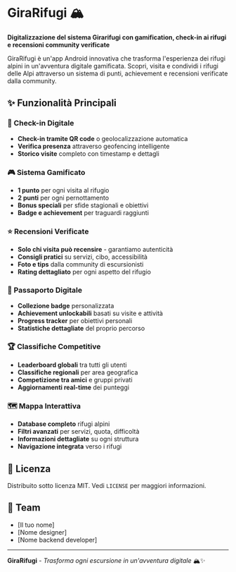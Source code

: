 # GiraRifugi 🏔️

**Digitalizzazione del sistema Girarifugi con gamification, check-in ai rifugi e recensioni community verificate**

GiraRifugi è un'app Android innovativa che trasforma l'esperienza dei rifugi alpini in un'avventura digitale gamificata. Scopri, visita e condividi i rifugi delle Alpi attraverso un sistema di punti, achievement e recensioni verificate dalla community.

## ✨ Funzionalità Principali

### 📍 Check-in Digitale
- **Check-in tramite QR code** o geolocalizzazione automatica
- **Verifica presenza** attraverso geofencing intelligente
- **Storico visite** completo con timestamp e dettagli

### 🎮 Sistema Gamificato
- **1 punto** per ogni visita al rifugio
- **2 punti** per ogni pernottamento
- **Bonus speciali** per sfide stagionali e obiettivi
- **Badge e achievement** per traguardi raggiunti

### ⭐ Recensioni Verificate
- **Solo chi visita può recensire** - garantiamo autenticità
- **Consigli pratici** su servizi, cibo, accessibilità
- **Foto e tips** dalla community di escursionisti
- **Rating dettagliato** per ogni aspetto del rifugio

### 🎯 Passaporto Digitale
- **Collezione badge** personalizzata
- **Achievement unlockabili** basati su visite e attività
- **Progress tracker** per obiettivi personali
- **Statistiche dettagliate** del proprio percorso

### 🏆 Classifiche Competitive
- **Leaderboard globali** tra tutti gli utenti
- **Classifiche regionali** per area geografica
- **Competizione tra amici** e gruppi privati
- **Aggiornamenti real-time** dei punteggi

### 🗺️ Mappa Interattiva
- **Database completo** rifugi alpini
- **Filtri avanzati** per servizi, quota, difficoltà
- **Informazioni dettagliate** su ogni struttura
- **Navigazione integrata** verso i rifugi

## 📄 Licenza

Distribuito sotto licenza MIT. Vedi `LICENSE` per maggiori informazioni.

## 👥 Team

- [Il tuo nome]
- [Nome designer]
- [Nome backend developer]

---

**GiraRifugi** - *Trasforma ogni escursione in un'avventura digitale* 🏔️✨
